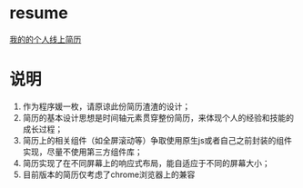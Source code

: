 # resume
[我的的个人线上简历](https://bobofangwei.github.io/resume/resume.html)

# 说明
1. 作为程序媛一枚，请原谅此份简历渣渣的设计；
2. 简历的基本设计思想是时间轴元素贯穿整份简历，来体现个人的经验和技能的成长过程；
3. 简历上的相关组件（如全屏滚动等）争取使用原生js或者自己之前封装的组件实现，尽量不使用第三方组件库；
4. 简历实现了在不同屏幕上的响应式布局，能自适应于不同的屏幕大小；
5. 目前版本的简历仅考虑了chrome浏览器上的兼容


